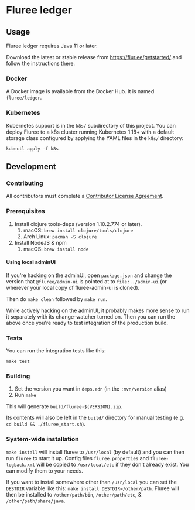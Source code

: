 # Fluree ledger

## Usage

Fluree ledger requires Java 11 or later.

Download the latest or stable release from https://flur.ee/getstarted/ and
follow the instructions there.

### Docker

A Docker image is available from the Docker Hub. It is named `fluree/ledger`.

### Kubernetes

Kubernetes support is in the `k8s/` subdirectory of this project. You can
deploy Fluree to a k8s cluster running Kubernetes 1.18+ with a default storage
class configured by applying the YAML files in the `k8s/` directory:

`kubectl apply -f k8s`

## Development

### Contributing

All contributors must complete a [Contributor License Agreement](https://cla-assistant.io/fluree/).

### Prerequisites

1. Install clojure tools-deps (version 1.10.2.774 or later).
    1. macOS: `brew install clojure/tools/clojure`
    1. Arch Linux: `pacman -S clojure`
1. Install NodeJS & npm
    1. macOS: `brew install node`
   
#### Using local adminUI

If you're hacking on the adminUI, open `package.json` and change the version
that `@fluree/admin-ui` is pointed at to `file:../admin-ui` (or wherever your
local copy of fluree-admin-ui is cloned).

Then do `make clean` followed by `make run`.

While actively hacking on the adminUI, it probably makes more sense to run it
separately with its change-watcher turned on. Then you can run the above once
you're ready to test integration of the production build.

### Tests

You can run the integration tests like this:

`make test`

### Building

1. Set the version you want in `deps.edn` (in the `:mvn/version` alias)
1. Run `make`

This will generate `build/fluree-$(VERSION).zip`.

Its contents will also be left in the `build/` directory for manual testing
(e.g. `cd build && ./fluree_start.sh`).

### System-wide installation

`make install` will install fluree to `/usr/local` (by default) and you can then run
`fluree` to start it up. Config files `fluree.properties` and `fluree-logback.xml` will
be copied to `/usr/local/etc` if they don't already exist. You can modify them to your
needs.

If you want to install somewhere other than `/usr/local` you can set the `DESTDIR` variable
like this: `make install DESTDIR=/other/path`. Fluree will then be installed to `/other/path/bin`,
`/other/path/etc`, & `/other/path/share/java`.
